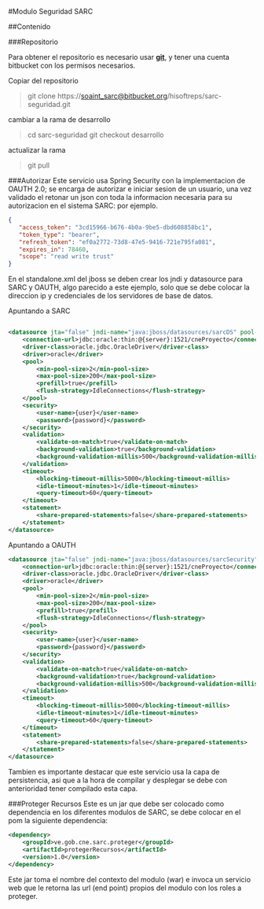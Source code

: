 #Modulo Seguridad SARC 


##Contenido


###Repositorio

Para obtener el repositorio es necesario usar [**git**](https://git-scm.com/), y tener una cuenta bitbucket con los permisos necesarios.

Copiar del repositorio
> git clone https://soaint_sarc@bitbucket.org/hisoftreps/sarc-seguridad.git

cambiar a la rama de desarrollo
> cd sarc-seguridad
> git checkout desarrollo


actualizar la rama
> git pull

###Autorizar
Este servicio usa Spring Security con la implementacion de OAUTH 2.0; se encarga de autorizar e iniciar sesion de un usuario, una vez validado el retonar un json con toda la informacion necesaria para su autorizacion en el sistema SARC:
por ejemplo.

```json
{
   "access_token": "3cd15966-b676-4b0a-9be5-dbd608858bc1",
   "token_type": "bearer",
   "refresh_token": "ef0a2772-73d8-47e5-9416-721e795fa081",
   "expires_in": 78460,
   "scope": "read write trust"
}
```
En el standalone.xml del jboss se deben crear los jndi y datasource para SARC y OAUTH, algo parecido a este ejemplo, solo que se debe colocar la direccion ip y credenciales de los servidores de base de datos.

Apuntando a SARC
```xml

<datasource jta="false" jndi-name="java:jboss/datasources/sarcDS" pool-name="sarcDS" enabled="true" spy="true" use-ccm="false">
    <connection-url>jdbc:oracle:thin:@{server}:1521/cneProyecto</connection-url>
    <driver-class>oracle.jdbc.OracleDriver</driver-class>
    <driver>oracle</driver>
    <pool>
        <min-pool-size>2</min-pool-size>
        <max-pool-size>200</max-pool-size>
        <prefill>true</prefill>
        <flush-strategy>IdleConnections</flush-strategy>
    </pool>
    <security>
        <user-name>{user}</user-name>
        <password>{password}</password>
    </security>
    <validation>
        <validate-on-match>true</validate-on-match>
        <background-validation>true</background-validation>
        <background-validation-millis>500</background-validation-millis>
    </validation>
    <timeout>
        <blocking-timeout-millis>5000</blocking-timeout-millis>
        <idle-timeout-minutes>1</idle-timeout-minutes>
        <query-timeout>60</query-timeout>
    </timeout>
    <statement>
        <share-prepared-statements>false</share-prepared-statements>
    </statement>
</datasource>
```

Apuntando a OAUTH
```xml
<datasource jta="false" jndi-name="java:jboss/datasources/sarcSecurity" pool-name="sarcSecurity" enabled="true" spy="true" use-ccm="false">
    <connection-url>jdbc:oracle:thin:@{server}:1521/cneProyecto</connection-url>
    <driver-class>oracle.jdbc.OracleDriver</driver-class>
    <driver>oracle</driver>
    <pool>
        <min-pool-size>2</min-pool-size>
        <max-pool-size>200</max-pool-size>
        <prefill>true</prefill>
        <flush-strategy>IdleConnections</flush-strategy>
    </pool>
    <security>
        <user-name>{user}</user-name>
        <password>{password}</password>
    </security>
    <validation>
        <validate-on-match>true</validate-on-match>
        <background-validation>true</background-validation>
        <background-validation-millis>500</background-validation-millis>
    </validation>
    <timeout>
        <blocking-timeout-millis>5000</blocking-timeout-millis>
        <idle-timeout-minutes>1</idle-timeout-minutes>
        <query-timeout>60</query-timeout>
    </timeout>
    <statement>
        <share-prepared-statements>false</share-prepared-statements>
    </statement>
</datasource>
```
Tambien es importante destacar que este servicio usa la capa de persistencia, asi que a la hora de compilar y desplegar se debe con anterioridad tener compilado esta capa.



###Proteger Recursos
Este es un jar que debe ser colocado como dependencia en los diferentes modulos de SARC, se debe colocar en el pom la siguiente dependencia:
```xml
<dependency>
    <groupId>ve.gob.cne.sarc.proteger</groupId>
    <artifactId>protegerRecursos</artifactId>
    <version>1.0</version>
</dependency>
```
Este jar toma el nombre del contexto del modulo (war) e invoca un servicio web que le retorna las url (end point) propios del modulo con los roles a proteger.